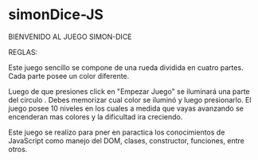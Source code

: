 # simonDice-JS

BIENVENIDO AL JUEGO SIMON-DICE

REGLAS:

Este juego sencillo se compone de una rueda dividida en cuatro partes. Cada parte posee un color diferente.

Luego de que presiones click en "Empezar Juego" se iluminará una parte del circulo . Debes memorizar cual color se iluminó y luego presionarlo. 
El juego posee 10 niveles en los cuales a medida que vayas avanzando se encenderan mas colores y la dificultad ira creciendo.

Este juego se realizo para pner en paractica los conocimientos de JavaScript como manejo del DOM, clases, constructor, funciones, entre otros.
